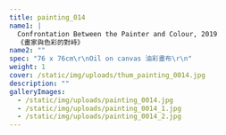 ```yaml
---
title: painting_014
name1: |
  Confrontation Between the Painter and Colour, 2019
  《畫家與色彩的對峙》
name2: ""
spec: "76 x 76cm\r\nOil on canvas 油彩畫布\r\n"
weight: 1
cover: /static/img/uploads/thum_painting_0014.jpg
description: ""
galleryImages:
  - /static/img/uploads/painting_0014.jpg
  - /static/img/uploads/painting_0014_1.jpg
  - /static/img/uploads/painting_0014_2.jpg
---
```

